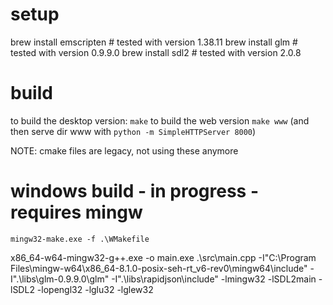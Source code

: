 
# setup

brew install emscripten # tested with version 1.38.11
brew install glm # tested with version 0.9.9.0
brew install sdl2 # tested with version 2.0.8

# build

to build the desktop version: `make`
to build the web version `make www` (and then serve dir www with `python -m SimpleHTTPServer 8000`)

NOTE: cmake files are legacy, not using these anymore

# windows build - in progress - requires mingw

`mingw32-make.exe -f .\WMakefile`

x86_64-w64-mingw32-g++.exe -o main.exe .\src\main.cpp -I"C:\Program Files\mingw-w64\x86_64-8.1.0-posix-seh-rt_v6-rev0\mingw64\include" -I".\libs\glm-0.9.9.0\glm" -I".\libs\rapidjson\include" -lmingw32 -lSDL2main -lSDL2 -lopengl32 -lglu32 -lglew32
